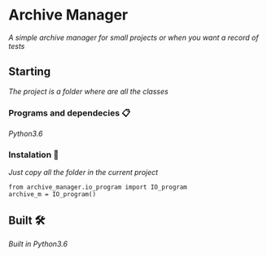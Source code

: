 # Archive Manager

_A simple archive manager for small projects or when you want a record of tests_

## Starting

_The project is a folder where are all the classes_

### Programs and dependecies 📋

_Python3.6_

### Instalation 🔧

_Just copy all the folder in the current project_

```
from archive_manager.io_program import IO_program
archive_m = IO_program()
```

## Built 🛠️  

_Built in Python3.6_
